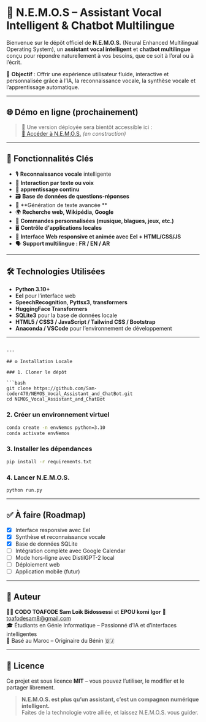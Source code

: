 


# 🤖 N.E.M.O.S – Assistant Vocal Intelligent & Chatbot Multilingue

Bienvenue sur le dépôt officiel de **N.E.M.O.S.** (Neural Enhanced Multilingual Operating System), un **assistant vocal intelligent** et **chatbot multilingue** conçu pour répondre naturellement à vos besoins, que ce soit à l’oral ou à l’écrit.

🎯 **Objectif** : Offrir une expérience utilisateur fluide, interactive et personnalisée grâce à l’IA, la reconnaissance vocale, la synthèse vocale et l’apprentissage automatique.

---

## 🌐 Démo en ligne (prochainement)

> 🚧 Une version déployée sera bientôt accessible ici :  
> [🔗 Accéder à N.E.M.O.S.](https://sam-toafode.wuaze.com) *(en construction)*

---

## 🧠 Fonctionnalités Clés

- 🎙️ **Reconnaissance vocale** intelligente
- 💬 **Interaction par texte ou voix**
- 🧾 **apprentissage continu** 
- 🗃️ **Base de données de questions-réponses**
- 🧠 **Génération de texte avancée **
- 🌍 **Recherche web, Wikipédia, Google**
- 🧩 **Commandes personnalisées (musique, blagues, jeux, etc.)**
- 🖥️ **Contrôle d'applications locales**
- 🎨 **Interface Web responsive et animée avec Eel + HTML/CSS/JS**
- 🗣️ **Support multilingue : FR / EN / AR**

---

## 🛠️ Technologies Utilisées

- **Python 3.10+**
- **Eel** pour l’interface web
- **SpeechRecognition**, **Pyttsx3**, **transformers**
- **HuggingFace Transformers**
- **SQLite3** pour la base de données locale
- **HTML5 / CSS3 / JavaScript / Tailwind CSS / Bootstrap**
- **Anaconda / VSCode** pour l’environnement de développement

---
```

---

## ⚙️ Installation Locale

### 1. Cloner le dépôt

```bash
git clone https://github.com/Sam-coder470/NEMOS_Vocal_Assistant_and_ChatBot.git
cd NEMOS_Vocal_Assistant_and_ChatBot
```

### 2. Créer un environnement virtuel

```bash
conda create -n envNemos python=3.10
conda activate envNemos
```

### 3. Installer les dépendances

```bash
pip install -r requirements.txt
```

### 4. Lancer N.E.M.O.S.

```bash
python run.py
```

---

## ✅ À faire (Roadmap)

- [x] Interface responsive avec Eel
- [x] Synthèse et reconnaissance vocale
- [x] Base de données SQLite
- [ ] Intégration complète avec Google Calendar
- [ ] Mode hors-ligne avec DistilGPT-2 local
- [ ] Déploiement web
- [ ] Application mobile (futur)

---

## 🧠 Auteur

👨‍💻 **CODO TOAFODE Sam Loik Bidossessi** et **EPOU komi Igor** 
📧 toafodesam8@gmail.com  
🎓 Étudiants en Génie Informatique – Passionné d’IA et d’interfaces intelligentes  
📍 Basé au Maroc – Originaire du Bénin 🇧🇯

---

## 📄 Licence

Ce projet est sous licence **MIT** – vous pouvez l’utiliser, le modifier et le partager librement.



> **N.E.M.O.S. est plus qu’un assistant, c’est un compagnon numérique intelligent.**  
> Faites de la technologie votre alliée, et laissez N.E.M.O.S. vous guider.


